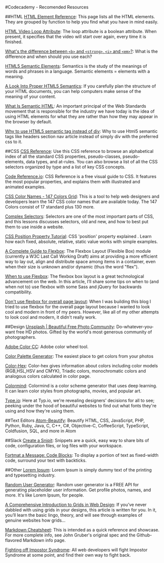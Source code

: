 #Codecademy - Recomended Resources

##HTML
[HTML Element Reference](https://developer.mozilla.org/en-US/docs/Web/HTML/Element): This page lists all the HTML elements. They are grouped by function to help you find what you have in mind easily.

[HTML Video Loop Attribute](https://www.w3schools.com/TAgs/att_video_loop.asp): The loop attribute is a boolean attribute. When present, it specifies that the video will start over again, every time it is finished.

[What's the difference between `<b>` and `<strong>`, `<i>` and `<em>`?](https://stackoverflow.com/questions/271743/whats-the-difference-between-b-and-strong-i-and-em): What is the difference and when should you use each?

[HTML5 Semantic Elements](https://www.w3schools.com/html/html5_semantic_elements.asp): Semantics is the study of the meanings of words and phrases in a language. Semantic elements = elements with a meaning.

[A Look Into Proper HTML5 Semantics](http://www.hongkiat.com/blog/html-5-semantics/): If you carefully plan the structure of your HTML documents, you can help computers make sense of the meaning of your content.

[What Is Semantic HTML](https://www.thoughtco.com/why-use-semantic-html-3468271): An important principal of the Web Standards movement that is responsible for the industry we have today is the idea of using HTML elements for what they are rather than how they may appear in the browser by default.

[Why to use HTML5 semantic tag instead of div](https://stackoverflow.com/questions/17272019/why-to-use-html5-semantic-tag-instead-of-div): Why to use Html5 semantic tags like headers section nav article instead of simply div with the preferred css to it.

##CSS
[CSS Reference](https://developer.mozilla.org/en-US/docs/Web/CSS/Reference): Use this CSS reference to browse an alphabetical index of all the standard CSS properties, pseudo-classes, pseudo-elements, data types, and at-rules. You can also browse a list of all the CSS selectors organized by type and a list of key CSS concepts.

[Code Reference.io](http://cssreference.io/): CSS Reference is a free visual guide to CSS. It features the most popular properties, and explains them with illustrated and animated examples.

[CSS Color Names - 147 Colors Grid](http://www.colors.commutercreative.com/grid/): This is a tool to help web designers and developers learn the 147 CSS color names that are available today. The 147 Colors consist of 17 standard plus 130 more.

[Complex Selectors](http://learn.shayhowe.com/advanced-html-css/complex-selectors/): Selectors are one of the most important parts of CSS, and this lessons discusses selectors, old and new, and how to best put them to use inside a website.

[CSS Position Property Tutorial](https://www.youtube.com/watch?v=-vo0HzNHL3U): CSS 'position' property explained . Learn how each fixed, absolute, relative, static value works with simple examples.

[A Complete Guide to Flexbox](https://css-tricks.com/snippets/css/a-guide-to-flexbox/): The Flexbox Layout (Flexible Box) module (currently a W3C Last Call Working Draft) aims at providing a more efficient way to lay out, align and distribute space among items in a container, even when their size is unknown and/or dynamic (thus the word "flex").

[When to use Flexbox](http://brolik.com/blog/when-to-use-flexbox/): The flexbox box layout is a great technological advancement on the web. In this article, I’ll share some tips on when to (and when not to) use flexbox with some Sass and jQuery for backwards compatibility.

[Don't use flexbox for overall page layout](https://jakearchibald.com/2014/dont-use-flexbox-for-page-layout/): When I was building this blog I tried to use flexbox for the overall page layout because I wanted to look cool and modern in front of my peers. However, like all of my other attempts to look cool and modern, it didn't really work.

##Design
[Unsplash | Beautiful Free Photo Community](https://unsplash.com/): Do-whatever-you-want free HD photos. Gifted by the world's most generous community of photographers.

[Adobe Color CC](https://color.adobe.com/nl/create/color-wheel/): Adobe color wheel tool.

[Color Palette Generator](https://www.canva.com/color-palette/): The easiest place to get colors from your photos

[Color-Hex](http://www.color-hex.com/): Color-hex gives information about colors including color models (RGB,HSL,HSV and CMYK), Triadic colors, monochromatic colors and analogous colors calculated in color page.

[Colormind](http://colormind.io/): 
Colormind is a color scheme generator that uses deep learning. It can learn color styles from photographs, movies, and popular art.

[Type.io](http://typ.io/s/yzvp): Here at Typ.io, we're revealing designers' decisions for all to see; peeking under the hood of beautiful websites to find out what fonts they're using and how they're using them.

##Text Editors
[Atom-Beautify](https://atom.io/packages/atom-beautify): Beautify HTML, CSS, JavaScript, PHP, Python, Ruby, Java, C, C++, C#, Objective-C, CoffeeScript, TypeScript, Coldfusion, SQL, and more in Atom

##Slack
[Create a Snipit](https://get.slack.help/hc/en-us/articles/204145658-Create-a-snippet): Snippets are a quick, easy way to share bits of code, configuration files, or log files with your workspace.  

[Fortmat a Message: Code Blocks](https://get.slack.help/hc/en-us/articles/202288908-Format-your-messages#code-blocks): To display a portion of text as fixed-width code, surround your text with backticks.

##Other
[Lorem Ipsum](http://www.lipsum.com/): Lorem Ipsum is simply dummy text of the printing and typesetting industry.

[Random User Generator](https://randomuser.me/): Random user generator is a FREE API for generating placeholder user information. Get profile photos, names, and more. It's like Lorem Ipsum, for people.

[A Comprehensive Introduction to Grids in Web Design](https://webdesign.tutsplus.com/articles/a-comprehensive-introduction-to-grids-in-web-design--cms-26521): If you’ve never dabbled with using grids in your designs, this article is written for you. In it, you’ll learn the basic lingo, theory, and will see through examples of genuine websites how grids...

[Markdown Cheatsheet](https://github.com/adam-p/markdown-here/wiki/Markdown-Cheatsheet): This is intended as a quick reference and showcase. For more complete info, see John Gruber's original spec and the Github-flavored Markdown info page.

[Fighting off Impostor Syndrome](http://maxwellantonucci.com/2017/06/21/fighting-off-imposter-syndrome.html): All web developers will fight Impostor Syndrome at some point, and find their own way to fight back.